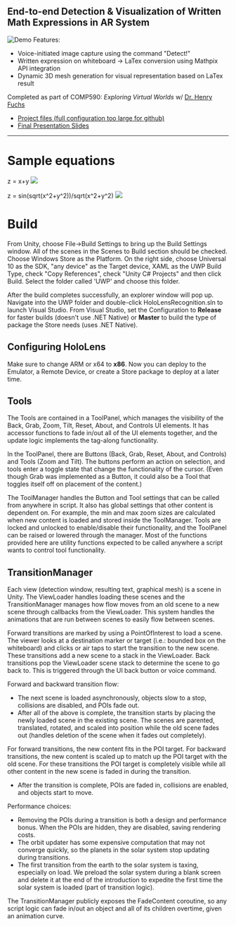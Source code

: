 ## End-to-end Detection & Visualization of Written Math Expressions in AR System
![Demo](https://image.ibb.co/j90th5/Screen_Shot_2017_07_22_at_2_42_28_PM.png)
Features:
- Voice-initiated image capture using the command "Detect!"
- Written expression on whiteboard -> LaTex conversion using Mathpix API integration
- Dynamic 3D mesh generation for visual representation based on LaTex result

Completed as part of COMP590: *Exploring Virtual Worlds* w/ [Dr. Henry Fuchs](https://www.google.com/search?q=henry+fuchs&oq=henry+fuchs&aqs=chrome..69i57j0l5.967j0j7&sourceid=chrome&ie=UTF-8)
* [Project files (full configuration too large for github)](https://drive.google.com/drive/folders/0BzCHDVeHLa0yUTBmcUpVVHN0UFE)
* [Final Presentation Slides](https://docs.google.com/presentation/d/1KWAsIZi9pAkUHzN-lfM9JT1vxZ9pp_INDFsZa68Rlls/edit?usp=sharing)

---

# Sample equations
z = x+y
![](https://image.ibb.co/d45iMR/Screen_Shot_2017_10_24_at_5_13_00_PM.png)

z = sin(sqrt(x^2+y^2))/sqrt(x^2+y^2)
![](https://image.ibb.co/gh9m25/Screen_Shot_2017_07_22_at_2_48_28_PM.png)

# Build 
From Unity, choose File->Build Settings to bring up the Build Settings
window. All of the scenes in the Scenes to Build section should be checked.
Choose Windows Store as the Platform. On the right side, choose Universal 10
as the SDK, "any device" as the Target device, XAML as the UWP Build Type,
check "Copy References", check "Unity C# Projects" and then click Build.
Select the folder called 'UWP' and choose this folder.

After the build completes successfully, an explorer window will pop up.
Navigate into the UWP folder and double-click HoloLensRecognition.sln to launch
Visual Studio. From Visual Studio, set the Configuration to **Release**
for faster builds (doesn't use .NET Native) or **Master** to build the
type of package the Store needs (uses .NET Native).

## Configuring HoloLens

Make sure to change ARM or x64 to **x86**.
Now you can deploy to the Emulator, a Remote Device, or create a Store
package to deploy at a later time.

## Tools

The Tools are contained in a ToolPanel, which manages the visibility of the Back, Grab, Zoom, Tilt, Reset, About, and Controls UI elements. It has accessor functions to fade in/out all of the UI elements together, and the update logic implements the tag-along functionality.

In the ToolPanel, there are Buttons (Back, Grab, Reset, About, and Controls) and Tools (Zoom and Tilt). The buttons perform an action on selection, and tools enter a toggle state that change the functionality of the cursor. (Even though Grab was implemented as a Button, it could also be a Tool that toggles itself off on placement of the content.)

The ToolManager handles the Button and Tool settings that can be called from anywhere in script. It also has global settings that other content is dependent on. For example, the min and max zoom sizes are calculated when new content is loaded and stored inside the ToolManager. Tools are locked and unlocked to enable/disable their functionality, and the ToolPanel can be raised or lowered through the manager. Most of the functions provided here are utility functions expected to be called anywhere a script wants to control tool functionality.

## TransitionManager

Each view (detection window, resulting text, graphical mesh) is a scene in Unity. The ViewLoader handles loading these scenes and the TransitionManager manages how flow moves from an old scene to a new scene through callbacks from the ViewLoader. This system handles the animations that are run between scenes to easily flow between scenes.

Forward transitions are marked by using a PointOfInterest to load a scene. The viewer looks at a destination marker or target (i.e.: bounded box on the whiteboard) and clicks or air taps to start the transition to the new scene. These transitions add a new scene to a stack in the ViewLoader. Back transitions pop the ViewLoader scene stack to determine the scene to go back to. This is triggered through the UI back button or voice command.

Forward and backward transition flow:
* The next scene is loaded asynchronously, objects slow to a stop, collisions are disabled, and POIs fade out.
* After all of the above is complete, the transition starts by placing the newly loaded scene in the existing scene. The scenes are parented, translated, rotated, and scaled into position while the old scene fades out (handles deletion of the scene when it fades out completely).

For forward transitions, the new content fits in the POI target.
For backward transitions, the new content is scaled up to match up the POI target with the old scene. For these transitions the POI target is completely visible while all other content in the new scene is faded in during the transition.

* After the transition is complete, POIs are faded in, collisions are enabled, and objects start to move.

Performance choices:
* Removing the POIs during a transition is both a design and performance bonus. When the POIs are hidden, they are disabled, saving rendering costs.
* The orbit updater has some expensive computation that may not converge quickly, so the planets in the solar system stop updating during transitions.
* The first transition from the earth to the solar system is taxing, especially on load. We preload the solar system during a blank screen and delete it at the end of the introduction to expedite the first time the solar system is loaded (part of transition logic).

The TransitionManager publicly exposes the FadeContent coroutine, so any script logic can fade in/out an object and all of its children overtime, given an animation curve.



